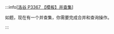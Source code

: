 :::info[[洛谷 P3367 【模板】并查集](https://www.luogu.com.cn/problem/P3367)]

如题，现在有一个并查集，你需要完成合并和查询操作。

:::
